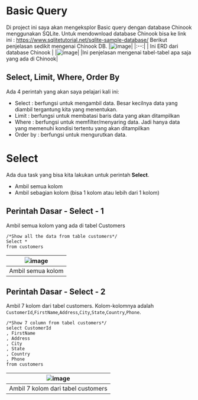 # Basic Query
Di project ini saya akan mengeksplor Basic query dengan database Chinook menggunakan SQLite.
Untuk mendownload database Chinook bisa ke link ini : https://www.sqlitetutorial.net/sqlite-sample-database/
Berikut penjelasan sedikit mengenai Chinook DB. 
|![image](https://github.com/zeinhanafi/SQLPortfolio/assets/36752861/6f521fd0-43fb-473e-bf90-be696fa43ae1)|
|:--:|
| Ini ERD dari database Chinook |
|![image](https://github.com/zeinhanafi/SQLPortfolio/assets/36752861/c1554ae1-d82b-4a5a-9b48-a05dea3f1caa)|
|Ini penjelasan mengenai tabel-tabel apa saja yang ada di Chinook|
## Select, Limit, Where, Order By
Ada 4 perintah yang akan saya pelajari kali ini: 
- Select : berfungsi untuk mengambil data. Besar kecilnya data yang diambil tergantung kita yang menentukan.
- Limit : berfungsi untuk membatasi baris data yang akan ditampilkan
- Where : berfungsi untuk memfilter/menyaring data. Jadi hanya data yang memenuhi kondisi tertentu yang akan ditampilkan
- Order by : berfungsi untuk mengurutkan data.
# Select
Ada dua task yang bisa kita lakukan untuk perintah **Select**. 
- Ambil semua kolom
- Ambil sebagian kolom (bisa 1 kolom atau lebih dari 1 kolom)
## Perintah Dasar - Select - 1
Ambil semua kolom yang ada di tabel Customers
```
/*Show all the data from table customers*/
Select *
from customers 
```
|![image](https://github.com/zeinhanafi/SQLPortfolio/assets/36752861/e32f2583-4134-40e7-9eb1-24bdf5768e2d)|
|:--:|
|Ambil semua kolom|
## Perintah Dasar - Select - 2
Ambil 7 kolom dari tabel customers. Kolom-kolomnya adalah `CustomerId`,`FirstName`,`Address`,`City`,`State`,`Country`,`Phone`.
```
/*Show 7 column from tabel customers*/
select CustomerId
, FirstName
, Address
, City
, State
, Country
, Phone
from customers
```
|![image](https://github.com/zeinhanafi/SQLPortfolio/assets/36752861/4ae28b35-54f4-4a1e-8720-19fea05266e5)|
|:--:|
|Ambil 7 kolom dari tabel customers|
#

